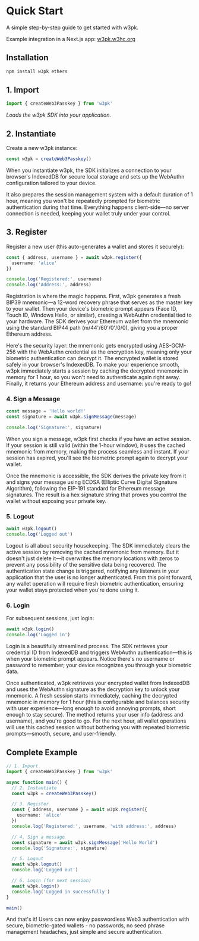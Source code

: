 # Quick Start

A simple step-by-step guide to get started with w3pk.

Example integration in a Next.js app: [w3pk.w3hc.org](https://w3pk.w3hc.org)

## Installation

```bash
npm install w3pk ethers
```

## 1. Import

```typescript
import { createWeb3Passkey } from 'w3pk'
```

*Loads the w3pk SDK into your application.*

## 2. Instantiate

Create a new w3pk instance:

```typescript
const w3pk = createWeb3Passkey()
```

When you instantiate w3pk, the SDK initializes a connection to your browser's IndexedDB for secure local storage and sets up the WebAuthn configuration tailored to your device. 

It also prepares the session management system with a default duration of 1 hour, meaning you won't be repeatedly prompted for biometric authentication during that time. Everything happens client-side—no server connection is needed, keeping your wallet truly under your control.

## 3. Register

Register a new user (this auto-generates a wallet and stores it securely):

```typescript
const { address, username } = await w3pk.register({
  username: 'alice'
})

console.log('Registered:', username)
console.log('Address:', address)
```

Registration is where the magic happens. First, w3pk generates a fresh BIP39 mnemonic—a 12-word recovery phrase that serves as the master key to your wallet. Then your device's biometric prompt appears (Face ID, Touch ID, Windows Hello, or similar), creating a WebAuthn credential tied to your hardware. The SDK derives your Ethereum wallet from the mnemonic using the standard BIP44 path (m/44'/60'/0'/0/0), giving you a proper Ethereum address.

Here's the security layer: the mnemonic gets encrypted using AES-GCM-256 with the WebAuthn credential as the encryption key, meaning only your biometric authentication can decrypt it. The encrypted wallet is stored safely in your browser's IndexedDB. To make your experience smooth, w3pk immediately starts a session by caching the decrypted mnemonic in memory for 1 hour, so you won't need to authenticate again right away. Finally, it returns your Ethereum address and username: you're ready to go!

### 4. Sign a Message

```typescript
const message = 'Hello world!'
const signature = await w3pk.signMessage(message)

console.log('Signature:', signature)
```

When you sign a message, w3pk first checks if you have an active session. If your session is still valid (within the 1-hour window), it uses the cached mnemonic from memory, making the process seamless and instant. If your session has expired, you'll see the biometric prompt again to decrypt your wallet.

Once the mnemonic is accessible, the SDK derives the private key from it and signs your message using ECDSA (Elliptic Curve Digital Signature Algorithm), following the EIP-191 standard for Ethereum message signatures. The result is a hex signature string that proves you control the wallet without exposing your private key.

### 5. Logout

```typescript
await w3pk.logout()
console.log('Logged out')
```

Logout is all about security housekeeping. The SDK immediately clears the active session by removing the cached mnemonic from memory. But it doesn't just delete it—it overwrites the memory locations with zeros to prevent any possibility of the sensitive data being recovered. The authentication state change is triggered, notifying any listeners in your application that the user is no longer authenticated. From this point forward, any wallet operation will require fresh biometric authentication, ensuring your wallet stays protected when you're done using it.

### 6. Login

For subsequent sessions, just login:

```typescript
await w3pk.login()
console.log('Logged in')
```

Login is a beautifully streamlined process. The SDK retrieves your credential ID from IndexedDB and triggers WebAuthn authentication—this is when your biometric prompt appears. Notice there's no username or password to remember; your device recognizes you through your biometric data.

Once authenticated, w3pk retrieves your encrypted wallet from IndexedDB and uses the WebAuthn signature as the decryption key to unlock your mnemonic. A fresh session starts immediately, caching the decrypted mnemonic in memory for 1 hour (this is configurable and balances security with user experience—long enough to avoid annoying prompts, short enough to stay secure). The method returns your user info (address and username), and you're good to go. For the next hour, all wallet operations will use this cached session without bothering you with repeated biometric prompts—smooth, secure, and user-friendly.

## Complete Example

```typescript
// 1. Import
import { createWeb3Passkey } from 'w3pk'

async function main() {
  // 2. Instantiate
  const w3pk = createWeb3Passkey()

  // 3. Register
  const { address, username } = await w3pk.register({
    username: 'alice'
  })
  console.log('Registered:', username, 'with address:', address)

  // 4. Sign a message
  const signature = await w3pk.signMessage('Hello World')
  console.log('Signature:', signature)

  // 5. Logout
  await w3pk.logout()
  console.log('Logged out')

  // 6. Login (for next session)
  await w3pk.login()
  console.log('Logged in successfully')
}

main()
```

And that's it! Users can now enjoy passwordless Web3 authentication with secure, biometric-gated wallets - no passwords, no seed phrase management headaches, just simple and secure authentication.